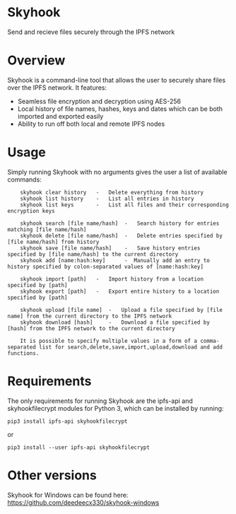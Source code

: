 # Skyhook
Send and recieve files securely through the IPFS network

# Overview
Skyhook is a command-line tool that allows the user to securely share files over the IPFS network.
It features:
-   Seamless file encryption and decryption using AES-256
-   Local history of file names, hashes, keys and dates which can be both imported and exported easily
-   Ability to run off both local and remote IPFS nodes

# Usage
Simply running Skyhook with no arguments gives the user a list of available commands:

```
    skyhook clear history   -   Delete everything from history
    skyhook list history    -   List all entries in history
    skyhook list keys       -   List all files and their corresponding encryption keys
    
    skyhook search [file name/hash]  -   Search history for entries matching [file name/hash]
    skyhook delete [file name/hash]  -   Delete entries specified by [file name/hash] from history
    skyhook save [file name/hash]    -   Save history entries specified by [file name/hash] to the current directory
    skyhook add [name:hash:key]      -	Manually add an entry to history specified by colon-separated values of [name:hash:key]
    
    skyhook import [path]   -   Import history from a location specified by [path]
    skyhook export [path]   -   Export entire history to a location specified by [path]
    
    skyhook upload [file name]	-	Upload a file specified by [file name] from the current directory to the IPFS network
    skyhook download [hash]     -	Download a file specified by [hash] from the IPFS network to the current directory	

    It is possible to specify multiple values in a form of a comma-separated list for search,delete,save,import,upload,download and add functions.
```

# Requirements
The only requirements for running Skyhook are the ipfs-api and skyhookfilecrypt modules for Python 3, which can be installed by running:

```
pip3 install ipfs-api skyhookfilecrypt
```

or

```
pip3 install --user ipfs-api skyhookfilecrypt
```
# Other versions
Skyhook for Windows can be found here: https://github.com/deedeecx330/skyhook-windows
